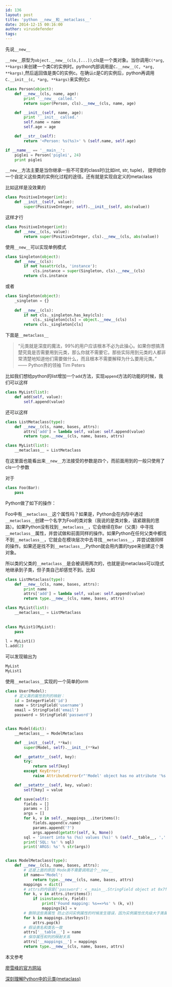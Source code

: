 ```yaml
---
id: 136
layout: post
title: 'python __new__和__metaclass__'
date: 2014-12-15 00:16:00
author: virusdefender
tags: 
---
```


先说`__new__`

`__new__`原型为`object.__new__(cls,[...])`,cls是一个类对象。当你调用`C(*arg, **kargs)`来创建一个类C的实例时。python内部调用是`C.__new__(C, *arg, **kargs)`,然后返回值是类C的实例c。在确认c是C的实例后，python再调用`C.__init__(c, *arg, **kargs)`来实例化c

```python
class Person(object):
    def __new__(cls, name, age):
        print '__new__ called.'
        return super(Person, cls).__new__(cls, name, age)

    def __init__(self, name, age):
        print '__init__ called.'
        self.name = name
        self.age = age

    def __str__(self):
        return '<Person: %s(%s)>' % (self.name, self.age)

if __name__ == '__main__':
    piglei = Person('piglei', 24)
    print piglei
```

`__new__`方法主要是当你继承一些不可变的class时(比如int, str, tuple)， 提供给你一个自定义这些类的实例化过程的途径。还有就是实现自定义的metaclass

比如这样是没效果的
```python
class PositiveInteger(int):
    def __init__(self, value):
        super(PositiveInteger, self).__init__(self, abs(value))
```
这样才行
```python
class PositiveInteger(int):
    def __new__(cls, value):
        return super(PositiveInteger, cls).__new__(cls, abs(value))
```

使用`__new__`可以实现单例模式

```python
class Singleton(object):
    def __new__(cls):
        if not hasattr(cls, 'instance'):
            cls.instance = super(Singleton, cls).__new__(cls)
        return cls.instance
```
或者
```python
class Singleton(object):
    _singleton = {}
     
    def __new__(cls):
        if not cls._singleton.has_key(cls):
            cls._singleton[cls] = object.__new__(cls)
        return cls._singleton[cls]
```

下面是`__metaclass__`

> “元类就是深度的魔法，99%的用户应该根本不必为此操心。如果你想搞清楚究竟是否需要用到元类，那么你就不需要它。那些实际用到元类的人都非常清楚地知道他们需要做什么，而且根本不需要解释为什么要用元类。”
> —— Python界的领袖 Tim Peters

比如我们想给python的list增加一个`add`方法，实现`append`方法的功能的时候，我们可以这样
```python
class MyList(list):
    def add(self, value):
        self.append(value)
```

还可以这样
```python
class ListMetaclass(type):
    def __new__(cls, name, bases, attrs):
        attrs['add'] = lambda self, value: self.append(value)
        return type.__new__(cls, name, bases, attrs)

class MyList(list):
    __metaclass__ = ListMetaclass 
```

在这里面也能看出来`__new__`方法接受的参数是四个，而前面用到的一般只使用了cls一个参数

对于
```python
class Foo(Bar):
    pass
```
Python做了如下的操作：

Foo中有`__metaclass__`这个属性吗？如果是，Python会在内存中通过`__metaclass__`创建一个名字为Foo的类对象（我说的是类对象，请紧跟我的思路）。如果Python没有找到`__metaclass__`，它会继续在Bar（父类）中寻找`__metaclass__`属性，并尝试做和前面同样的操作。如果Python在任何父类中都找不到`__metaclass__`，它就会在模块层次中去寻找`__metaclass__`，并尝试做同样的操作。如果还是找不到`__metaclass__`,Python就会用内置的type来创建这个类对象。

所以类的父类的`__metaclass__`是会被调用两次的，也就是说metaclass可以隐式地继承到子类，但子类自己却感觉不到。比如
```python
class ListMetaclass(type):
    def __new__(cls, name, bases, attrs):
        print name
        attrs['add'] = lambda self, value: self.append(value)
        return type.__new__(cls, name, bases, attrs)

class MyList(list):
    __metaclass__ = ListMetaclass 
    
    
class MyList1(MyList):
    pass
    
l = MyList1()
l.add(2)
```

可以发现输出为
```python
MyList
MyList1
```

使用`__metaclass__`实现的一个简单的orm
```python
class User(Model):
    # 定义类的属性到列的映射：
    id = IntegerField('id')
    name = StringField('username')
    email = StringField('email')
    password = StringField('password')


class Model(dict):
    __metaclass__ = ModelMetaclass

    def __init__(self, **kw):
        super(Model, self).__init__(**kw)

    def __getattr__(self, key):
        try:
            return self[key]
        except KeyError:
            raise AttributeError(r"'Model' object has no attribute '%s'" % key)

    def __setattr__(self, key, value):
        self[key] = value

    def save(self):
        fields = []
        params = []
        args = []
        for k, v in self.__mappings__.iteritems():
            fields.append(v.name)
            params.append('?')
            args.append(getattr(self, k, None))
        sql = 'insert into %s (%s) values (%s)' % (self.__table__, ','.join(fields), ','.join(params))
        print('SQL: %s' % sql)
        print('ARGS: %s' % str(args))


class ModelMetaclass(type):
    def __new__(cls, name, bases, attrs):
        # 还是上面的原因 Mode类不需要调用这个__new__
        if name=='Model':
            return type.__new__(cls, name, bases, attrs)
        mappings = dict()
        # attrs的内容是{'password': <__main__.StringField object at 0x7fb405714c10>...}等
        for k, v in attrs.iteritems():
            if isinstance(v, Field):
                print('Found mapping: %s==>%s' % (k, v))
                mappings[k] = v
        # 删除这些类属性 防止访问实例属性的时候发生错误，因为实例属性优先级大于类属性
        for k in mappings.iterkeys():
            attrs.pop(k)
        # 假设表名和类名一致
        attrs['__table__'] = name 
        # 保存属性和列的映射关系
        attrs['__mappings__'] = mappings 
        return type.__new__(cls, name, bases, attrs)
```


本文参考

[廖雪峰的官方网站][1]

[深刻理解Python中的元类(metaclass)][2]


  [1]: http://www.liaoxuefeng.com/wiki/001374738125095c955c1e6d8bb493182103fac9270762a000/001386820064557c69858840b4c48d2b8411bc2ea9099ba000
  [2]: http://blog.jobbole.com/21351/